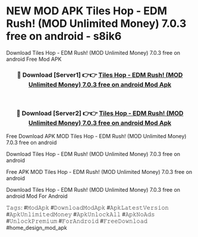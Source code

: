 # NEW MOD APK Tiles Hop - EDM Rush! (MOD Unlimited Money) 7.0.3 free on android - s8ik6
Download Tiles Hop - EDM Rush! (MOD Unlimited Money) 7.0.3 free on android Free Mod APK

<div align="center">
<h3>🔴 Download [Server1] 👉👉 <a href="https://apk-comot.site?title=Tiles_Hop_-_EDM_Rush!_(MOD_Unlimited_Money)_7.0.3_free_on_android">Tiles Hop - EDM Rush! (MOD Unlimited Money) 7.0.3 free on android Mod Apk</a></h3><br>

<h3>🔴 Download [Server2] 👉👉 <a href="https://apk-comot.site?title=Tiles_Hop_-_EDM_Rush!_(MOD_Unlimited_Money)_7.0.3_free_on_android">Tiles Hop - EDM Rush! (MOD Unlimited Money) 7.0.3 free on android Mod Apk</a></h3>
</div>


Free Download APK MOD Tiles Hop - EDM Rush! (MOD Unlimited Money) 7.0.3 free on android

Download Tiles Hop - EDM Rush! (MOD Unlimited Money) 7.0.3 free on android 

Free APK MOD Tiles Hop - EDM Rush! (MOD Unlimited Money) 7.0.3 free on android 

Download Tiles Hop - EDM Rush! (MOD Unlimited Money) 7.0.3 free on android Mod For Android

𝚃𝚊𝚐𝚜: #𝙼𝚘𝚍𝙰𝚙𝚔 #𝙳𝚘𝚠𝚗𝚕𝚘𝚊𝚍𝙼𝚘𝚍𝙰𝚙𝚔 #𝙰𝚙𝚔𝙻𝚊𝚝𝚎𝚜𝚝𝚅𝚎𝚛𝚜𝚒𝚘𝚗 #𝙰𝚙𝚔𝚄𝚗𝚕𝚒𝚖𝚒𝚝𝚎𝚍𝙼𝚘𝚗𝚎𝚢 #𝙰𝚙𝚔𝚄𝚗𝚕𝚘𝚌𝚔𝙰𝚕𝚕 #𝙰𝚙𝚔𝙽𝚘𝙰𝚍𝚜 #𝚄𝚗𝚕𝚘𝚌𝚔𝙿𝚛𝚎𝚖𝚒𝚞𝚖 #𝙵𝚘𝚛𝙰𝚗𝚍𝚛𝚘𝚒𝚍 #𝙵𝚛𝚎𝚎𝙳𝚘𝚠𝚗𝚕𝚘𝚊𝚍 #home_design_mod_apk